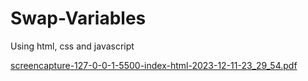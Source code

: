 # Swap-Variables
Using html, css and javascript

[screencapture-127-0-0-1-5500-index-html-2023-12-11-23_29_54.pdf](https://github.com/anjanadave/Swap-Variables/files/13644326/screencapture-127-0-0-1-5500-index-html-2023-12-11-23_29_54.pdf)

